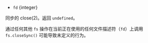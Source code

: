 <!-- YAML
added: v0.1.21
-->

* `fd` {integer}

同步的 close(2)。返回 `undefined`。

通过任何其他 `fs` 操作在当前正在使用的任何文件描述符（`fd`）上调用 `fs.closeSync()` 可能导致未定义的行为。


